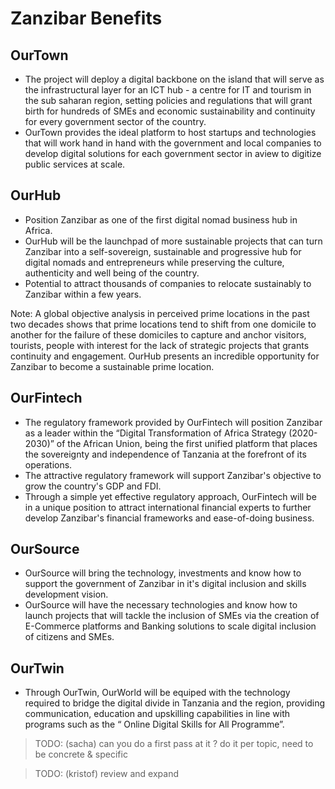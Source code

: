 # Zanzibar Benefits

## OurTown

- The project will deploy a digital backbone on the island that will serve as the infrastructural layer for an ICT hub - a centre for IT and tourism in the sub saharan region, setting policies and regulations that will grant birth for hundreds of SMEs and economic sustainability and continuity for every government sector of the country. 
- OurTown provides the ideal platform to host startups and technologies that will work hand in hand with the government and local companies to develop digital solutions for each government sector in aview to digitize public services at scale.

## OurHub

- Position Zanzibar as one of the first digital nomad business hub in Africa.
- OurHub will be the launchpad of more sustainable projects that can turn Zanzibar into a self-sovereign, sustainable and progressive hub for digital nomads and entrepreneurs while preserving the culture, authenticity and well being of the country. 
- Potential to attract thousands of companies to relocate sustainably to Zanzibar within a few years.

Note: A global objective analysis in perceived prime locations in the past two decades shows that prime locations tend to shift from one domicile to another for the failure of these domiciles to capture and anchor visitors, tourists, people with interest for the lack of strategic projects that grants continuity and engagement. OurHub presents an incredible opportunity for Zanzibar to become a sustainable prime location.

## OurFintech

- The regulatory framework provided by OurFintech will position Zanzibar as a leader within the “Digital Transformation of Africa Strategy (2020-2030)” of the African Union, being the first unified platform that places the sovereignty and independence of Tanzania at the forefront of its operations. 
- The attractive regulatory framework will support Zanzibar's objective to grow the country's GDP and FDI.
- Through a simple yet effective regulatory approach, OurFintech will be in a unique position to attract international financial experts to further develop Zanzibar's financial frameworks and ease-of-doing business.

## OurSource 

- OurSource will bring the technology, investments and know how to support the government of Zanzibar in it's digital inclusion and skills development vision.
- OurSource will have the necessary technologies and know how to launch projects that will tackle the inclusion of SMEs via the creation of E-Commerce platforms and Banking solutions to scale digital inclusion of citizens and SMEs.

## OurTwin

- Through OurTwin, OurWorld will be equiped with the technology required to bridge the digital divide in Tanzania and the region, providing communication, education and upskilling capabilities in line with programs such as the “ Online Digital Skills for All Programme”.



> TODO: (sacha) can you do a first pass at it ? do it per topic, need to be concrete & specific

> TODO: (kristof) review and expand